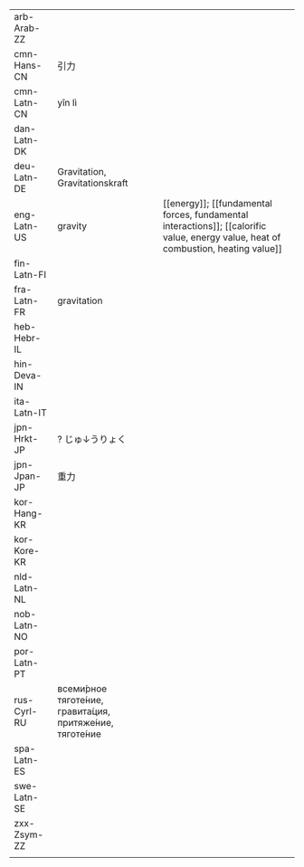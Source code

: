 | | | |
|-|-|-|
| arb-Arab-ZZ |  |  |
| cmn-Hans-CN | 引力 |  |
| cmn-Latn-CN | yǐn lì |  |
| dan-Latn-DK |  |  |
| deu-Latn-DE | Gravitation, Gravitationskraft |  |
| eng-Latn-US | gravity | [[energy]]; [[fundamental forces, fundamental interactions]]; [[calorific value, energy value, heat of combustion, heating value]] |
| fin-Latn-FI |  |  |
| fra-Latn-FR | gravitation |  |
| heb-Hebr-IL |  |  |
| hin-Deva-IN |  |  |
| ita-Latn-IT |  |  |
| jpn-Hrkt-JP | ? じゅ↓うりょく |  |
| jpn-Jpan-JP | 重力 |  |
| kor-Hang-KR |  |  |
| kor-Kore-KR |  |  |
| nld-Latn-NL |  |  |
| nob-Latn-NO |  |  |
| por-Latn-PT |  |  |
| rus-Cyrl-RU | всеми́рное тяготе́ние, гравита́ция, притяже́ние, тяготе́ние |  |
| spa-Latn-ES |  |  |
| swe-Latn-SE |  |  |
| zxx-Zsym-ZZ |  |  |
|  |  |  |

